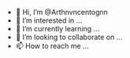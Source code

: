 - 👋 Hi, I’m @Arthnvncentognn
- 👀 I’m interested in ...
- 🌱 I’m currently learning ...
- 💞️ I’m looking to collaborate on ...
- 📫 How to reach me ...

<!---
Arthnvncentognn/Arthnvncentognn is a ✨ special ✨ repository because its `README.md` (this file) appears on your GitHub profile.
You can click the Preview link to take a look at your changes.
--->
